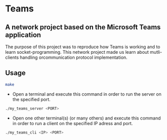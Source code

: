 # Teams

## A network project based on the Microsoft Teams application

The purpose of this project was to reproduce how Teams is working and to learn socket-programming.
This network project made us learn about mutli-clients handling orcommunication protocol implementation.

## Usage
``` zsh
make
```

- Open a terminal and execute this command in order to run the server on the specified port.
``` zsh
./my_teams_server <PORT>
```
- Open one other terminal(s) (or many others) and execute this command in order to run a client on the specified IP adress and port.
``` zsh
./my_teams_cli <IP> <PORT>
```
